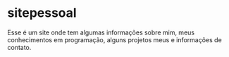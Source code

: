 # sitepessoal
Esse é um site onde tem algumas informações sobre mim, meus conhecimentos em programação, alguns projetos meus e informações de contato.
